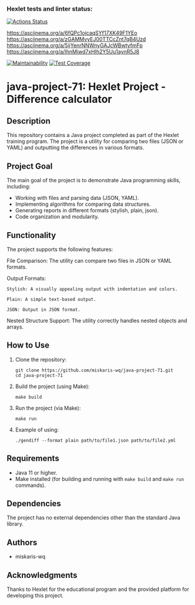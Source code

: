 ### Hexlet tests and linter status:
[![Actions Status](https://github.com/miskaris-wq/java-project-71/actions/workflows/hexlet-check.yml/badge.svg)](https://github.com/miskaris-wq/java-project-71/actions)

https://asciinema.org/a/6fQPc1ojcaqSYf17XK49F1YEo
https://asciinema.org/a/zGAMMvyEJ00TTCcZnt7qB4Uzd
https://asciinema.org/a/5ijYenrNNWnyGAJcWBwtyfmFp
https://asciinema.org/a/IhnMiwd7xHIh2Y5Uu1aynR5J8


[![Maintainability](https://api.codeclimate.com/v1/badges/e8f7dae9a71a67aea0c5/maintainability)](https://codeclimate.com/github/miskaris-wq/java-project-71/maintainability)
[![Test Coverage](https://api.codeclimate.com/v1/badges/e8f7dae9a71a67aea0c5/test_coverage)](https://codeclimate.com/github/miskaris-wq/java-project-71/test_coverage)

# java-project-71: Hexlet Project - Difference calculator

## Description

This repository contains a Java project completed as part of the Hexlet training program. The project is a utility for comparing two files (JSON or YAML) and outputting the differences in various formats.

## Project Goal

The main goal of the project is to demonstrate Java programming skills, including:

* Working with files and parsing data (JSON, YAML).
* Implementing algorithms for comparing data structures.
* Generating reports in different formats (stylish, plain, json).
* Code organization and modularity.

## Functionality

The project supports the following features:

File Comparison: The utility can compare two files in JSON or YAML formats.

Output Formats:

    Stylish: A visually appealing output with indentation and colors.

    Plain: A simple text-based output.

    JSON: Output in JSON format.

Nested Structure Support: The utility correctly handles nested objects and arrays.

## How to Use

1.  Clone the repository:

    ```
    git clone https://github.com/miskaris-wq/java-project-71.git
    cd java-project-71
    ```

2.  Build the project (using Make):

    ```
    make build
    ```

3.  Run the project (via Make):

    ```
    make run
    ```
4. Example of using:

    ```
    ./gendiff --format plain path/to/file1.json path/to/file2.yml
    ```

## Requirements

*   Java 11 or higher.
*   Make installed (for building and running with `make build` and `make run` commands).

## Dependencies

The project has no external dependencies other than the standard Java library.

## Authors

*   miskaris-wq

## Acknowledgments

Thanks to Hexlet for the educational program and the provided platform for developing this project.
